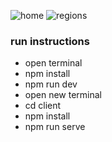 ![home](https://user-images.githubusercontent.com/74478441/195218872-949114df-78c6-4ee2-99a4-3bd516cba310.jpg)
![regions](https://user-images.githubusercontent.com/74478441/195218879-44f55f44-ece3-4486-b637-b0494578ef5f.jpg)

### run instructions

- open terminal
- npm install
- npm run dev
- open new terminal
- cd client
- npm install
- npm run serve
